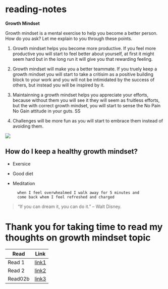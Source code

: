 # reading-notes

**Growth Mindset**

Growth mindset is a mental exercise to help you become a better person. How do you ask? Let me explain to you through these points.

1. Growth mindset helps you become more productive. If you feel more productive you will start to feel better about yourself, at first it might seem hard but in the long run it will give you that rewarding feeling.

 2. Growth mindset will make you a better teammate. If you truely keep a growth mindset you will start to take a critisim as a positive building block to your work and you will not be intimidated by the success of others, but instead you will be inspired by it.

 3. Maintainning a growth mindset helps you appreciate your efforts, because without them you will see it they will seem as fruitless efforts, but the with correct growth mindset, you will start to sense the No Pain No Gain attitude in your guts.
SS
 4. Challenges will be more fun as you will start to embrace them instead of avoiding them.

<img src = https://metrifit.com/wp-content/uploads/2020/08/growthmindsetlandscape.jpg>

## How do I keep a healthy growth mindset?

- Exersice 
- Good diet
- Meditation

        when I feel overwhealmed I walk away for 5 minutes and
        come back whem I feel refreshed and charged 



>“If you can dream it, you can do it.” – Walt Disney.


 # Thank you for taking time to read my thoughts on growth mindset topic







|Read     |   Link|
|---      | ---   | 
| Read 1|[link1](read1)|
|   Read 2  |[link2](read02a)   |
|  Read02b   |[link3](read02b)  |




